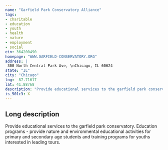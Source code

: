 ```yaml
---
name: "Garfield Park Conservatory Alliance"
tags:
- charitable
- education
- youth
- health
- nature
- employment
- social
ein: 364200490
homepage: "WWW.GARFIELD-CONSERVATORY.ORG"
address: |
 300 North Central Park Ave, \nChicago, IL 60624
state: "IL"
city: "Chicago"
lng: -87.71617
lat: 41.88768
description: "Provide educational services to the garfield park conservatory. "
is_501c3: X
---
```


## Long description

Provide educational services to the garfield park conservatory. Education programs - provide nature and environmental educational activities for primary and secondary age students and training programs for youths interested in leading tours. 
